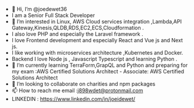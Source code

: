 - 👋 Hi, I’m @joedewet36
- I am a Senior Full Stack Developer
- 👀 I’m interested in Linux, AWS Cloud services integration ,Lambda,API Gateway,Kinesis,QLDB,RDS,EC2,ECS,Cloudformation .
- I also love PHP and especially the Laravel framework .
- I love Frontend development and especially React and Vue js and Next js.
- I like working with microservices architecture ,Kubernetes and Docker.
- Backend I love Node js , Javascript Typescript and learning Python .
- 🌱 I’m currently learning TerraForm,GrapQL and Python and preparing for my exam :AWS Certified Solutions Architect - Associate: AWS Certified Solutions Architect
- 💞️ I’m looking to collaborate on charities and npm packages
- 📫 How to reach me email :j898wdet@protonmail.com
- LINKEDIN : https://www.linkedin.com/in/joeidewet/


